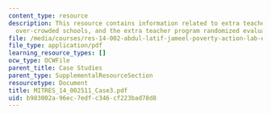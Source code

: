 ```yaml
---
content_type: resource
description: This resource contains information related to extra teacher program,
  over-crowded schools, and the extra teacher program randomized evaluation.
file: /media/courses/res-14-002-abdul-latif-jameel-poverty-action-lab-executive-training-evaluating-social-programs-2011-spring-2011/b983002a96ec7edfc346cf223bad78d8_MITRES_14_002S11_Case3.pdf
file_type: application/pdf
learning_resource_types: []
ocw_type: OCWFile
parent_title: Case Studies
parent_type: SupplementalResourceSection
resourcetype: Document
title: MITRES_14_002S11_Case3.pdf
uid: b983002a-96ec-7edf-c346-cf223bad78d8
---
```

